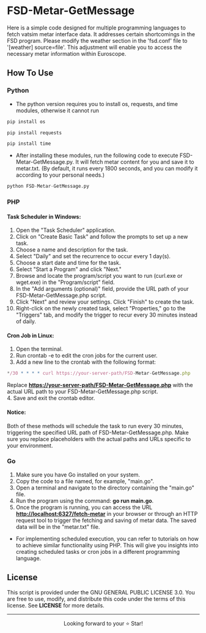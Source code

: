 # FSD-Metar-GetMessage
Here is a simple code designed for multiple programming languages to fetch vatsim metar interface data. It addresses certain shortcomings in the FSD program. Please modify the weather section in the 'fsd.conf' file to '[weather] source=file'. This adjustment will enable you to access the necessary metar information within Euroscope.

## How To Use

### Python

- The python version requires you to install os, requests, and time modules, otherwise it cannot run
````python
pip install os
````
````python
pip install requests
````
````python
pip install time
````
- After installing these modules, run the following code to execute FSD-Metar-GetMessage.py. It will fetch metar content for you and save it to metar.txt. (By default, it runs every 1800 seconds, and you can modify it according to your personal needs.)
````python
python FSD-Metar-GetMessage.py
````
### PHP

#### Task Scheduler in Windows:

1. Open the "Task Scheduler" application.
2. Click on "Create Basic Task" and follow the prompts to set up a new task.
3. Choose a name and description for the task.
4. Select "Daily" and set the recurrence to occur every 1 day(s).
5. Choose a start date and time for the task.
6. Select "Start a Program" and click "Next."
7. Browse and locate the program/script you want to run (curl.exe or wget.exe) in the "Program/script" field.
8. In the "Add arguments (optional)" field, provide the URL path of your FSD-Metar-GetMessage.php script.
9. Click "Next" and review your settings. Click "Finish" to create the task.
10. Right-click on the newly created task, select "Properties," go to the "Triggers" tab, and modify the trigger to recur every 30 minutes instead of daily.

#### Cron Job in Linux:

1. Open the terminal.
2. Run crontab -e to edit the cron jobs for the current user.
3. Add a new line to the crontab with the following format:
````javascript
*/30 * * * * curl https://your-server-path/FSD-Metar-GetMessage.php
````
Replace **<https://your-server-path/FSD-Metar-GetMessage.php>** with the actual URL path to your FSD-Metar-GetMessage.php script.<br>
4. Save and exit the crontab editor.

#### Notice:

Both of these methods will schedule the task to run every 30 minutes, triggering the specified URL path of FSD-Metar-GetMessage.php. Make sure you replace placeholders with the actual paths and URLs specific to your environment.

### Go

1. Make sure you have Go installed on your system.
2. Copy the code to a file named, for example, "main.go".
3. Open a terminal and navigate to the directory containing the "main.go" file.
4. Run the program using the command: **go run main.go**.
5. Once the program is running, you can access the URL **<http://localhost:6327/fetch-metar>** in your browser or through an HTTP request tool to trigger the fetching and saving of metar data. The saved data will be in the "metar.txt" file.

- For implementing scheduled execution, you can refer to tutorials on how to achieve similar functionality using PHP. This will give you insights into creating scheduled tasks or cron jobs in a different programming language.

## License
This script is provided under the GNU GENERAL PUBLIC LICENSE 3.0. You are free to use, modify, and distribute this code under the terms of this license. See **LICENSE** for more details.

***

<p align="center">
  Looking forward to your ⭐️ Star!
</p>


